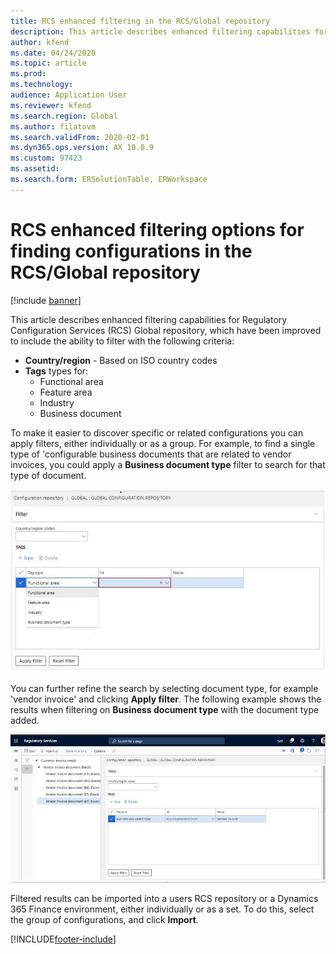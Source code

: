 ```yaml
---
title: RCS enhanced filtering in the RCS/Global repository
description: This article describes enhanced filtering capabilities for the RCS Global repository, which have been improved to include the additional filters.
author: kfend
ms.date: 04/24/2020
ms.topic: article
ms.prod: 
ms.technology: 
audience: Application User
ms.reviewer: kfend
ms.search.region: Global
ms.author: filatovm
ms.search.validFrom: 2020-02-01
ms.dyn365.ops.version: AX 10.0.9
ms.custom: 97423
ms.assetid: 
ms.search.form: ERSolutionTable, ERWorkspace
---
```


# RCS enhanced filtering options for finding configurations in the RCS/Global repository

[!include [banner](../includes/banner.md)]

This article describes enhanced filtering capabilities for Regulatory Configuration Services (RCS) Global repository, which have been improved to include the ability to filter with the following criteria: 
- **Country/region** - Based on ISO country codes  
- **Tags** types for:
  - Functional area
  - Feature area
  - Industry 
  - Business document 

To make it easier to discover specific or related configurations you can apply filters, either individually or as a group. For example, to find a single type of 'configurable business documents that are related to vendor invoices, you could apply a **Business document type** filter to search for that type of document. 

[![Filter section for Global repository.](media/rcs-enhanced-filter-section.JPG)](./media/rcs-enhanced-filter-section.JPG) 

You can further refine the search by selecting document type, for example 'vendor invoice' and clicking **Apply filter**. The following example shows the results when filtering on **Business document type** with the document type added. 

[![Applied filter and Import for business document type.](media/rcs-enhanced-filtering-applied.JPG)](./media/rcs-enhanced-filtering-applied.JPG) 

Filtered results can be imported into a users RCS repository or a Dynamics 365 Finance environment, either individually or as a set. To do this, select the group of configurations, and click **Import**.


[!INCLUDE[footer-include](../../includes/footer-banner.md)]
